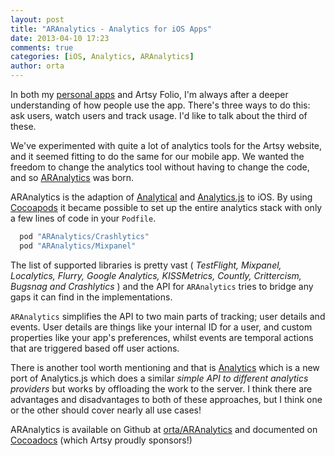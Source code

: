 ```yaml
---
layout: post
title: "ARAnalytics - Analytics for iOS Apps"
date: 2013-04-10 17:23
comments: true
categories: [iOS, Analytics, ARAnalytics]
author: orta
---
```


In both my [personal apps](http://orta.github.com) and Artsy Folio, I'm always after a deeper understanding of how people use the app. There's three ways to do this: ask users, watch users and track usage. I'd like to talk about the third of these.

We've experimented with quite a lot of analytics tools for the Artsy website, and it seemed fitting to do the same for our mobile app. We wanted the freedom to change the analytics tool without having to change the code, and so [ARAnalytics](http://github.com/orta/ARAnalytics) was born.

<!-- more -->

ARAnalytics is the adaption of [Analytical](https://github.com/jkrall/analytical) and  [Analytics.js](http://segmentio.github.com/analytics.js/) to iOS. By using [Cocoapods](http://cocoapods.org) it became possible to set up the entire analytics stack with only a few lines of code in your `Podfile`.

``` ruby
  pod "ARAnalytics/Crashlytics"
  pod "ARAnalytics/Mixpanel"
```

The list of supported libraries is pretty vast ( _TestFlight, Mixpanel, Localytics, Flurry, Google Analytics, KISSMetrics, Countly, Crittercism, Bugsnag and Crashlytics_ ) and the API for `ARAnalytics` tries to bridge any gaps it can find in the implementations.

`ARAnalytics` simplifies the API to two main parts of tracking; user details and events. User details are things like your internal ID for a user, and custom properties like your app's preferences, whilst events are temporal actions that are triggered based off user actions.

There is another tool worth mentioning and that is [Analytics](http://cocoadocs.org/dosets/Analytics/0.0.5/) which is a new port of Analytics.js which does a similar _simple API to different analytics providers_ but works by offloading the work to the server. I think there are advantages and disadvantages to both of these approaches, but I think one or the other should cover nearly all use cases!

ARAnalytics is available on Github at [orta/ARAnalytics](http://github.com/orta/ARAnalytics) and documented on [Cocoadocs](http://cocoadocs.org/docsets/ARAnalytics/1.2/) (which Artsy proudly sponsors!)
